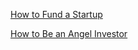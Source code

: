 
[How to Fund a Startup](https://paulgraham.com/startupfunding.html)

[How to Be an Angel Investor](https://paulgraham.com/angelinvesting.html)
